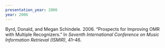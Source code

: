 ```yaml
---
presentation_year: 2006
year: 2006
---
```


Byrd, Donald, and Megan Schindele. 2006. “Prospects for Improving OMR with Multiple Recognizers.” In <i>Seventh International Conference on Music Information Retrieval (ISMIR)</i>, 41–46.